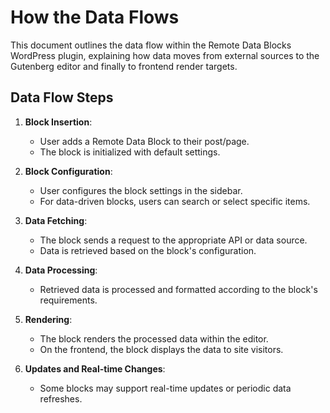 # How the Data Flows

This document outlines the data flow within the Remote Data Blocks WordPress plugin, explaining how data moves from external sources to the Gutenberg editor and finally to frontend render targets.

## Data Flow Steps

1. **Block Insertion**:

   - User adds a Remote Data Block to their post/page.
   - The block is initialized with default settings.

2. **Block Configuration**:

   - User configures the block settings in the sidebar.
   - For data-driven blocks, users can search or select specific items.

3. **Data Fetching**:

   - The block sends a request to the appropriate API or data source.
   - Data is retrieved based on the block's configuration.

4. **Data Processing**:

   - Retrieved data is processed and formatted according to the block's requirements.

5. **Rendering**:

   - The block renders the processed data within the editor.
   - On the frontend, the block displays the data to site visitors.

6. **Updates and Real-time Changes**:
   - Some blocks may support real-time updates or periodic data refreshes.
